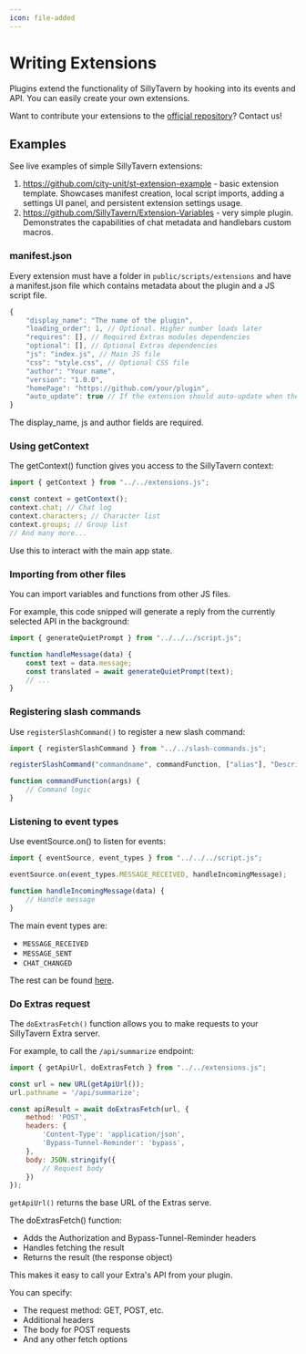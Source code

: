 ```yaml
---
icon: file-added
---
```


# Writing Extensions

Plugins extend the functionality of SillyTavern by hooking into its events and API. You can easily create your own extensions.

Want to contribute your extensions to the [official repository](https://github.com/SillyTavern/SillyTavern-Content)? Contact us!

## Examples

See live examples of simple SillyTavern extensions:

1. https://github.com/city-unit/st-extension-example - basic extension template. Showcases manifest creation, local script imports, adding a settings UI panel, and persistent extension settings usage.
2. https://github.com/SillyTavern/Extension-Variables - very simple plugin. Demonstrates the capabilities of chat metadata and handlebars custom macros.

### manifest.json

Every extension must have a folder in `public/scripts/extensions` and have a manifest.json file which contains metadata about the plugin and a JS script file.

```js
{
    "display_name": "The name of the plugin",
    "loading_order": 1, // Optional. Higher number loads later
    "requires": [], // Required Extras modules dependencies
    "optional": [], // Optional Extras dependencies
    "js": "index.js", // Main JS file
    "css": "style.css", // Optional CSS file
    "author": "Your name",
    "version": "1.0.0", 
    "homePage": "https://github.com/your/plugin",
    "auto_update": true // If the extension should auto-update when the version of the ST package changes
}
```

The display_name, js and author fields are required.

### Using getContext

The getContext() function gives you access to the SillyTavern context:

```js
import { getContext } from "../../extensions.js";

const context = getContext();
context.chat; // Chat log
context.characters; // Character list
context.groups; // Group list
// And many more...
```

Use this to interact with the main app state.

### Importing from other files

You can import variables and functions from other JS files.

For example, this code snipped will generate a reply from the currently selected API in the background:

```js
import { generateQuietPrompt } from "../../../script.js";

function handleMessage(data) {
    const text = data.message;
    const translated = await generateQuietPrompt(text);
    // ...
}
```

### Registering slash commands

Use `registerSlashCommand()` to register a new slash command:

```js
import { registerSlashCommand } from "../../slash-commands.js";

registerSlashCommand("commandname", commandFunction, ["alias"], "Description shown in /help", true, true);

function commandFunction(args) {
    // Command logic
}
```

### Listening to event types

Use eventSource.on() to listen for events:

```js
import { eventSource, event_types } from "../../../script.js";

eventSource.on(event_types.MESSAGE_RECEIVED, handleIncomingMessage);

function handleIncomingMessage(data) {
    // Handle message
}
```

The main event types are:

* `MESSAGE_RECEIVED`
* `MESSAGE_SENT`
* `CHAT_CHANGED`

The rest can be found [here](https://github.com/SillyTavern/SillyTavern/blob/release/public/script.js#L268).

### Do Extras request

The `doExtrasFetch()` function allows you to make requests to your SillyTavern Extra server.

For example, to call the `/api/summarize` endpoint:

```js
import { getApiUrl, doExtrasFetch } from "../../extensions.js";

const url = new URL(getApiUrl());
url.pathname = '/api/summarize';

const apiResult = await doExtrasFetch(url, {
    method: 'POST',
    headers: {
        'Content-Type': 'application/json',
        'Bypass-Tunnel-Reminder': 'bypass',
    },
    body: JSON.stringify({
        // Request body
    })
});
```

`getApiUrl()` returns the base URL of the Extras serve.

The doExtrasFetch() function:

* Adds the Authorization and Bypass-Tunnel-Reminder headers
* Handles fetching the result
* Returns the result (the response object)

This makes it easy to call your Extra's API from your plugin.

You can specify:

* The request method: GET, POST, etc.
* Additional headers
* The body for POST requests
* And any other fetch options

